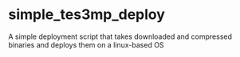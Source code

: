 # simple_tes3mp_deploy
A simple deployment script that takes downloaded and compressed binaries and deploys them on a linux-based OS
